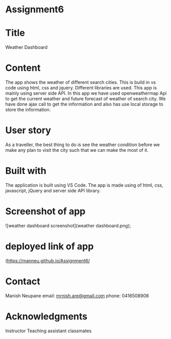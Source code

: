 # Assignment6
# Title
Weather Dashboard

# Content
The app shows the weather of different search cities. This is build in vs code using html, css and jquery. Different libraries are used. This app is mainly using server side API. In this app we have used openweathermap Api to get the current weather and future forecast of weather of search city. We have done ajax call to get the information and also has use local storage to store the information.

# User story
As a traveller, the best thing to do is see the weather condition before we make any plan to visit the city such that we can make the most of it.


# Built with
The application is built using VS Code. The app is made using of html, css, javascript, jQuery and server side API library.
 
# Screenshot of app
![weather dashboard screenshot](weather dashboard.png);

# deployed link of app
(https://manneu.github.io/Assignment6/

# Contact
Manish Neupane
email: mrnish.are@gmail.com
phone: 0416508908

# Acknowledgments
Instructor
Teaching assistant 
classmates
